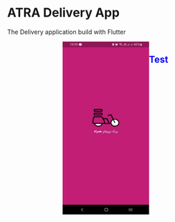 # ATRA Delivery App

The Delivery application build with Flutter

<div style="width:500px;display:flex;justify-content:center">

<img  src="https://github.com/ir-tec/atra_driver_ScreenShots/blob/main/Splash_Screen.jpg" data-canonical-src="https://github.com/ir-tec/atra_driver_ScreenShots/blob/main/Splash_Screen.jpg" width="200" height="400" />

<h2 style="color:blue">
Test
</h2>
 </div>
